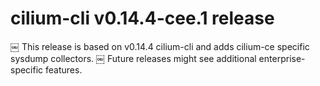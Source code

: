 # cilium-cli v0.14.4-cee.1 release
￼
This release is based on v0.14.4 cilium-cli and adds cilium-ce specific sysdump collectors.
￼
Future releases might see additional enterprise-specific features.
